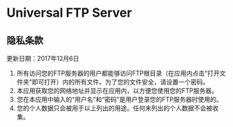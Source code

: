 # Universal FTP Server
## 隐私条款
更新日期：2017年12月6日
1. 所有访问您的FTP服务器的用户都能够访问FTP根目录（在应用内点击“打开文件夹”即可打开）内的所有文件。为了您的文件安全，请设置一个密码。
2. 本应用获取您的网络地址并显示在应用内，以方便您使用您的FTP服务器。
3. 您在本应用中输入的“用户名”和“密码”是用户登录您的FTP服务器时使用的。
3. 您的个人数据只会被用于以上列出的用途。任何未列出的个人数据不会被收集。
